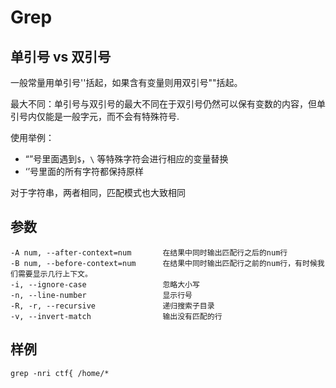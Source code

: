 # Grep

## 单引号 vs 双引号

一般常量用单引号''括起，如果含有变量则用双引号""括起。

最大不同：单引号与双引号的最大不同在于双引号仍然可以保有变数的内容，但单引号内仅能是一般字元，而不会有特殊符号.

使用举例：

* “”号里面遇到`$`，`\` 等特殊字符会进行相应的变量替换
* ‘’号里面的所有字符都保持原样

对于字符串，两者相同，匹配模式也大致相同

## 参数

```
-A num, --after-context=num       在结果中同时输出匹配行之后的num行
-B num, --before-context=num      在结果中同时输出匹配行之前的num行，有时候我们需要显示几行上下文。
-i, --ignore-case                 忽略大小写
-n, --line-number                 显示行号
-R, -r, --recursive               递归搜索子目录
-v, --invert-match                输出没有匹配的行
```

## 样例


```
grep -nri ctf{ /home/*
```
